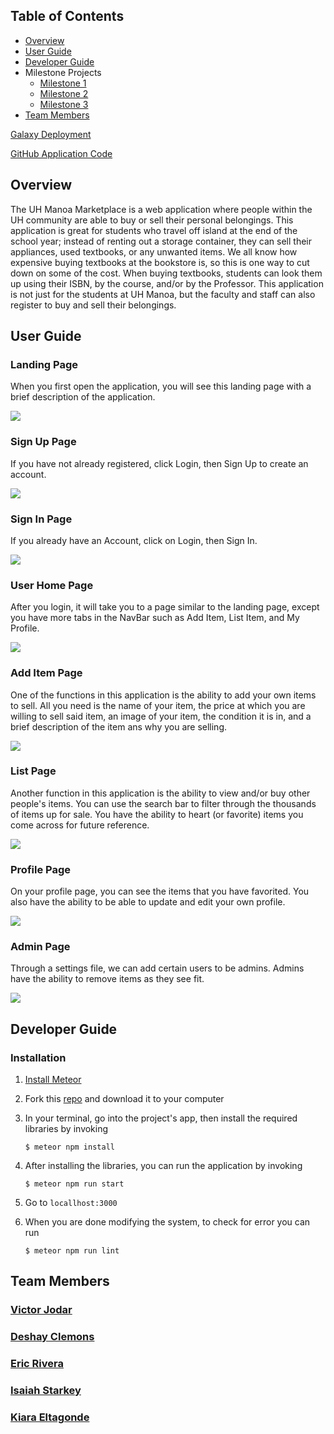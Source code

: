 ## Table of Contents

* [Overview](#overview)
* [User Guide](#user-guide)
* [Developer Guide](#developer-guide)
* Milestone Projects
  * [Milestone 1](https://github.com/uh-manoa-marketplace/uh-manoa-marketplace/projects/1 "M1")
  * [Milestone 2](https://github.com/uh-manoa-marketplace/uh-manoa-marketplace/projects/2 "M2")
  * [Milestone 3](https://github.com/uh-manoa-marketplace/uh-manoa-marketplace/projects/3 "M3")
* [Team Members](#team-members)

[Galaxy Deployment](http://uh-manoa-marketplace.meteorapp.com/#/)

[GitHub Application Code](https://github.com/uh-manoa-marketplace/uh-manoa-marketplace)

## Overview

The UH Manoa Marketplace is a web application where people within the UH community are able to buy or sell their personal belongings. This application is great for students who travel off island at the end of the school year; instead of renting out a storage container, they can sell their appliances, used textbooks, or any unwanted items. We all know how expensive buying textbooks at the bookstore is, so this is one way to cut down on some of the cost. When buying textbooks, students can look them up using their ISBN, by the course, and/or by the Professor. This application is not just for the students at UH Manoa, but the faculty and staff can also register to buy and sell their belongings. 

## User Guide

### Landing Page

When you first open the application, you will see this landing page with a brief description of the application.

<a href="http://uh-manoa-marketplace.meteorapp.com/#/"><img class="ui medium floated image" src="/image/landingM1.PNG"></a>

### Sign Up Page
If you have not already registered, click Login, then Sign Up to create an account.

<a href="http://uh-manoa-marketplace.meteorapp.com/#/signup"><img class="ui medium floated image" src="/image/signup.png"></a>

### Sign In Page
If you already have an Account, click on Login, then Sign In. 

<a href="http://uh-manoa-marketplace.meteorapp.com/#/signin"><img class="ui medium floated image" src="/image/signin.png"></a>

### User Home Page
After you login, it will take you to a page similar to the landing page, except you have more tabs in the NavBar such as Add Item, List Item, and My Profile.

<a href="http://uh-manoa-marketplace.meteorapp.com/#/"><img class="ui medium floated image" src="/image/userhomepage.png"></a>

### Add Item Page
One of the functions in this application is the ability to add your own items to sell. All you need is the name of your item, the price at which you are willing to sell said item, an image of your item, the condition it is in, and a brief description of the item ans why you are selling.

<a href="http://uh-manoa-marketplace.meteorapp.com/#/add"><img class="ui medium floated image" src="/image/additem.png"></a>

### List Page
Another function in this application is the ability to view and/or buy other people's items. You can use the search bar to filter through the thousands of items up for sale. You have the ability to heart (or favorite) items you come across for future reference.

<a href="http://uh-manoa-marketplace.meteorapp.com/#/list"><img class="ui medium floated image" src="/image/ListPage.png"></a>

### Profile Page
On your profile page, you can see the items that you have favorited. You also have the ability to be able to update and edit your own profile.

<a href="http://uh-manoa-marketplace.meteorapp.com/#/profile"><img class="ui medium floated image" src="/image/MyProfileScreenshot.PNG"></a>

### Admin Page
Through a settings file, we can add certain users to be admins. Admins have the ability to remove items as they see fit.

<a href="http://uh-manoa-marketplace.meteorapp.com/#/admin"><img class="ui medium floated image" src="/image/admin.png"></a>

## Developer Guide

### Installation
1. [Install Meteor](https://www.meteor.com/install)

2. Fork this [repo](https://github.com/uh-manoa-marketplace/uh-manoa-marketplace) and download it to your computer

3. In your terminal, go into the project's app, then install the required libraries by invoking
   ```
   $ meteor npm install
   ```
     
4. After installing the libraries, you can run the application by invoking
   ```    
   $ meteor npm run start
   ```
     
5. Go to ```locallhost:3000```

6. When you are done modifying the system, to check for error you can run
   ```
   $ meteor npm run lint
   ```

## Team Members

### [Victor Jodar](https://vjodar.github.io/)

### [Deshay Clemons](https://deshay-clemons.github.io/)

### [Eric Rivera](https://eric5rivera.github.io/)

### [Isaiah Starkey](https://isaiahstarkey.github.io/)

### [Kiara Eltagonde](https://kiarae99.github.io/)
